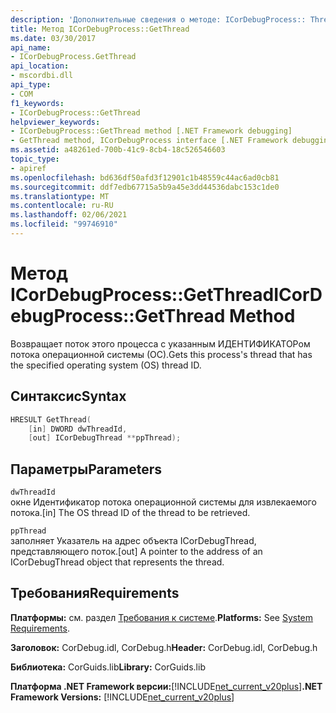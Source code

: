 ```yaml
---
description: 'Дополнительные сведения о методе: ICorDebugProcess:: Thread'
title: Метод ICorDebugProcess::GetThread
ms.date: 03/30/2017
api_name:
- ICorDebugProcess.GetThread
api_location:
- mscordbi.dll
api_type:
- COM
f1_keywords:
- ICorDebugProcess::GetThread
helpviewer_keywords:
- ICorDebugProcess::GetThread method [.NET Framework debugging]
- GetThread method, ICorDebugProcess interface [.NET Framework debugging]
ms.assetid: a48261ed-700b-41c9-8cb4-18c526546603
topic_type:
- apiref
ms.openlocfilehash: bd636df50afd3f12901c1b48559c44ac6ad0cb81
ms.sourcegitcommit: ddf7edb67715a5b9a45e3dd44536dabc153c1de0
ms.translationtype: MT
ms.contentlocale: ru-RU
ms.lasthandoff: 02/06/2021
ms.locfileid: "99746910"
---
```

# <a name="icordebugprocessgetthread-method"></a><span data-ttu-id="7e2a3-103">Метод ICorDebugProcess::GetThread</span><span class="sxs-lookup"><span data-stu-id="7e2a3-103">ICorDebugProcess::GetThread Method</span></span>

<span data-ttu-id="7e2a3-104">Возвращает поток этого процесса с указанным ИДЕНТИФИКАТОРом потока операционной системы (ОС).</span><span class="sxs-lookup"><span data-stu-id="7e2a3-104">Gets this process's thread that has the specified operating system (OS) thread ID.</span></span>  
  
## <a name="syntax"></a><span data-ttu-id="7e2a3-105">Синтаксис</span><span class="sxs-lookup"><span data-stu-id="7e2a3-105">Syntax</span></span>  
  
```cpp  
HRESULT GetThread(  
    [in] DWORD dwThreadId,  
    [out] ICorDebugThread **ppThread);  
```  
  
## <a name="parameters"></a><span data-ttu-id="7e2a3-106">Параметры</span><span class="sxs-lookup"><span data-stu-id="7e2a3-106">Parameters</span></span>  

 `dwThreadId`  
 <span data-ttu-id="7e2a3-107">окне Идентификатор потока операционной системы для извлекаемого потока.</span><span class="sxs-lookup"><span data-stu-id="7e2a3-107">[in] The OS thread ID of the thread to be retrieved.</span></span>  
  
 `ppThread`  
 <span data-ttu-id="7e2a3-108">заполняет Указатель на адрес объекта ICorDebugThread, представляющего поток.</span><span class="sxs-lookup"><span data-stu-id="7e2a3-108">[out] A pointer to the address of an ICorDebugThread object that represents the thread.</span></span>  
  
## <a name="requirements"></a><span data-ttu-id="7e2a3-109">Требования</span><span class="sxs-lookup"><span data-stu-id="7e2a3-109">Requirements</span></span>  

 <span data-ttu-id="7e2a3-110">**Платформы:** см. раздел [Требования к системе](../../get-started/system-requirements.md).</span><span class="sxs-lookup"><span data-stu-id="7e2a3-110">**Platforms:** See [System Requirements](../../get-started/system-requirements.md).</span></span>  
  
 <span data-ttu-id="7e2a3-111">**Заголовок:** CorDebug.idl, CorDebug.h</span><span class="sxs-lookup"><span data-stu-id="7e2a3-111">**Header:** CorDebug.idl, CorDebug.h</span></span>  
  
 <span data-ttu-id="7e2a3-112">**Библиотека:** CorGuids.lib</span><span class="sxs-lookup"><span data-stu-id="7e2a3-112">**Library:** CorGuids.lib</span></span>  
  
 <span data-ttu-id="7e2a3-113">**Платформа .NET Framework версии:**[!INCLUDE[net_current_v20plus](../../../../includes/net-current-v20plus-md.md)]</span><span class="sxs-lookup"><span data-stu-id="7e2a3-113">**.NET Framework Versions:** [!INCLUDE[net_current_v20plus](../../../../includes/net-current-v20plus-md.md)]</span></span>
